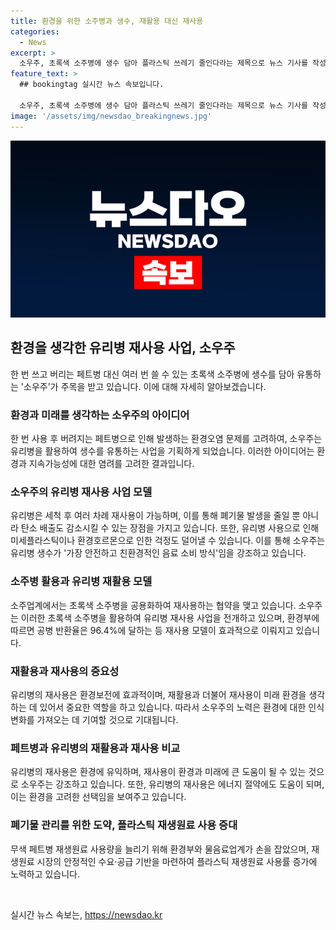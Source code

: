 ```yaml
---
title: 환경을 위한 소주병과 생수, 재활용 대신 재사용
categories:
  - News
excerpt: >
  소우주, 초록색 소주병에 생수 담아 플라스틱 쓰레기 줄인다라는 제목으로 뉴스 기사를 작성할 수 있을 것 같아요. 이 기사는 소주병 대신 유리병에 생수를 담아 환경 문제에 대한 해결책을 제시하는 기업 소우주에 대한 내용으로, 초록색 소주병의 재사용과 환경적 이점을 다루고 있습니다. 또한, 페트병의 환경 부담을 줄이기 위한 노력과 유리병의 재사용 가능성, 재활용과 재사용의 중요성에 대한 내용도 다뤄지고 있습니다. 이 기사는 환경 보호 및 재활용에 대한 관심이 있는 독자들에게 유익할 것으로 예상됩니다.
feature_text: >
  ## bookingtag 실시간 뉴스 속보입니다.

  소우주, 초록색 소주병에 생수 담아 플라스틱 쓰레기 줄인다라는 제목으로 뉴스 기사를 작성할 수 있을 것 같아요. 이 기사는 소주병 대신 유리병에 생수를 담아 환경 문제에 대한 해결책을 제시하는 기업 소우주에 대한 내용으로, 초록색 소주병의 재사용과 환경적 이점을 다루고 있습니다. 또한, 페트병의 환경 부담을 줄이기 위한 노력과 유리병의 재사용 가능성, 재활용과 재사용의 중요성에 대한 내용도 다뤄지고 있습니다. 이 기사는 환경 보호 및 재활용에 대한 관심이 있는 독자들에게 유익할 것으로 예상됩니다.
image: '/assets/img/newsdao_breakingnews.jpg'
---
```


<p><img src="/assets/img/newsdao_breakingnews.jpg" alt="bookingtag 속보" /></p>

<h2 data-ke-size="size26">환경을 생각한 유리병 재사용 사업, 소우주</h2>

<p data-ke-size="size16">한 번 쓰고 버리는 페트병 대신 여러 번 쓸 수 있는 초록색 소주병에 생수를 담아 유통하는 '소우주'가 주목을 받고 있습니다. 이에 대해 자세히 알아보겠습니다.</p>

<h3><b>환경과 미래를 생각하는 소우주의 아이디어</b></h3>

<p data-ke-size="size16">한 번 사용 후 버려지는 페트병으로 인해 발생하는 환경오염 문제를 고려하여, 소우주는 유리병을 활용하여 생수를 유통하는 사업을 기획하게 되었습니다. 이러한 아이디어는 환경과 지속가능성에 대한 염려를 고려한 결과입니다.</p>

<h3><b>소우주의 유리병 재사용 사업 모델</b></h3>

<p data-ke-size="size16">유리병은 세척 후 여러 차례 재사용이 가능하며, 이를 통해 폐기물 발생을 줄일 뿐 아니라 탄소 배출도 감소시킬 수 있는 장점을 가지고 있습니다. 또한, 유리병 사용으로 인해 미세플라스틱이나 환경호르몬으로 인한 걱정도 덜어낼 수 있습니다. 이를 통해 소우주는 유리병 생수가 '가장 안전하고 친환경적인 음료 소비 방식'임을 강조하고 있습니다.</p>

<h3><b>소주병 활용과 유리병 재활용 모델</b></h3>

<p data-ke-size="size16">소주업계에서는 초록색 소주병을 공용화하여 재사용하는 협약을 맺고 있습니다. 소우주는 이러한 초록색 소주병을 활용하여 유리병 재사용 사업을 전개하고 있으며, 환경부에 따르면 공병 반환율은 96.4%에 달하는 등 재사용 모델이 효과적으로 이뤄지고 있습니다.</p>

<h3><b>재활용과 재사용의 중요성</b></h3>

<p data-ke-size="size16">유리병의 재사용은 환경보전에 효과적이며, 재활용과 더불어 재사용이 미래 환경을 생각하는 데 있어서 중요한 역할을 하고 있습니다. 따라서 소우주의 노력은 환경에 대한 인식 변화를 가져오는 데 기여할 것으로 기대됩니다.</p>

<h3><b>페트병과 유리병의 재활용과 재사용 비교</b></h3>

<p data-ke-size="size16">유리병의 재사용은 환경에 유익하며, 재사용이 환경과 미래에 큰 도움이 될 수 있는 것으로 소우주는 강조하고 있습니다. 또한, 유리병의 재사용은 에너지 절약에도 도움이 되며, 이는 환경을 고려한 선택임을 보여주고 있습니다.</p> 

<h3><b>폐기물 관리를 위한 도약, 플라스틱 재생원료 사용 증대</b></h3>

<p data-ke-size="size16">무색 페트병 재생원료 사용량을 늘리기 위해 환경부와 물음료업계가 손을 잡았으며, 재생원료 시장의 안정적인 수요·공급 기반을 마련하여 플라스틱 재생원료 사용률 증가에 노력하고 있습니다.</p>

<p data-ke-size="size16">&nbsp;</p>
실시간 뉴스 속보는, <a href="https://newsdao.kr" rel="dofollow">https://newsdao.kr</a>


